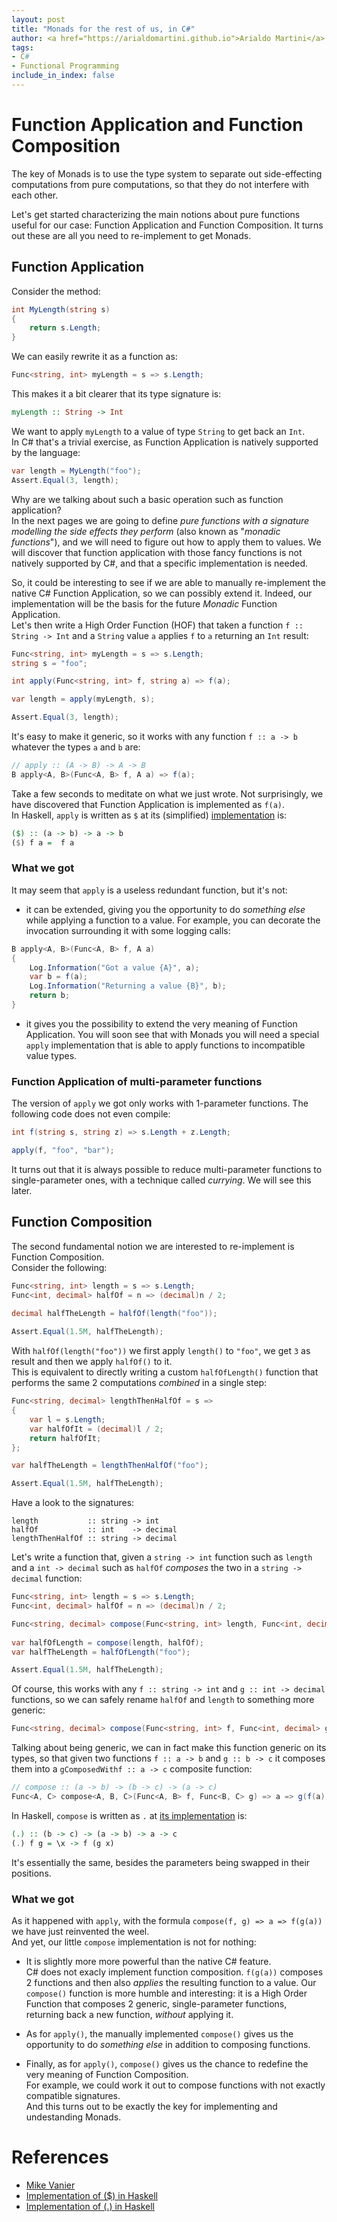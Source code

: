 ```yaml
---
layout: post
title: "Monads for the rest of us, in C#"
author: <a href="https://arialdomartini.github.io">Arialdo Martini</a>
tags:
- C#
- Functional Programming
include_in_index: false
---
```

# Function Application and Function Composition
The key of Monads is to use the type system to separate out side-effecting computations from pure computations, so that they do not interfere with each other.

Let's get started characterizing the main notions about pure functions useful for our case: Function Application and Function Composition. It turns out these are all you need to re-implement to get Monads.

## Function Application
Consider the method:

```csharp
int MyLength(string s)
{
    return s.Length;
}
```

We can easily rewrite it as a function as:

```csharp
Func<string, int> myLength = s => s.Length;
```

This makes it a bit clearer that its type signature is:

```haskell
myLength :: String -> Int
```

We want to apply `myLength` to a value of type `String` to get back an `Int`.  
In C# that's a trivial exercise, as Function Application is natively supported by the language:

```csharp
var length = MyLength("foo");
Assert.Equal(3, length);
```

Why are we talking about such a basic operation such as function application?  
In the next pages we are going to define *pure functions with a signature modelling the side effects they perform* (also known as "*monadic functions*"), and we will need to figure out how to apply them to values. We will discover that function application with those fancy functions is not natively supported by C#, and that a specific implementation is needed.

So, it could be interesting to see if we are able to manually re-implement the native C# Function Application, so we can possibly extend it. Indeed, our implementation will be the basis for the future *Monadic* Function Application.  
Let's then write a High Order Function (HOF) that taken a function `f :: String -> Int` and a `String` value `a` applies `f` to `a` returning an `Int` result:

```csharp
Func<string, int> myLength = s => s.Length;
string s = "foo";

int apply(Func<string, int> f, string a) => f(a);

var length = apply(myLength, s);

Assert.Equal(3, length);
```

It's easy to make it generic, so it works with any function `f :: a -> b` whatever the types `a` and `b` are:

```csharp
// apply :: (A -> B) -> A -> B
B apply<A, B>(Func<A, B> f, A a) => f(a);
```

Take a few seconds to meditate on what we just wrote. Not surprisingly, we have discovered that Function Application is implemented as `f(a)`.  
In Haskell, `apply` is written as `$` at its (simplified) [implementation][haskell-apply-implementation] is:

```haskell
($) :: (a -> b) -> a -> b
($) f a =  f a
```

### What we got
It may seem that `apply` is a useless redundant function, but it's not:

* it can be extended, giving you the opportunity to do *something else* while applying a function to a value. For example, you can decorate the invocation surrounding it with some logging calls: 

```csharp
B apply<A, B>(Func<A, B> f, A a)
{
    Log.Information("Got a value {A}", a);
    var b = f(a);
    Log.Information("Returning a value {B}", b);
    return b;
}
```

* it gives you the possibility to extend the very meaning of Function Application. You will soon see that with Monads you will need a special `apply` implementation that is able to apply functions to incompatible value types.


### Function Application of multi-parameter functions

The version of `apply` we got only works with 1-parameter functions. The following code does not even compile:

```csharp
int f(string s, string z) => s.Length + z.Length;

apply(f, "foo", "bar");
```

It turns out that it is always possible to reduce multi-parameter functions to single-parameter ones, with a technique called *currying*. We will see this later.

## Function Composition
The second fundamental notion we are interested to re-implement is Function Composition.  
Consider the following:

```csharp
Func<string, int> length = s => s.Length;
Func<int, decimal> halfOf = n => (decimal)n / 2;

decimal halfTheLength = halfOf(length("foo"));
        
Assert.Equal(1.5M, halfTheLength);
```

With `halfOf(length("foo"))` we first apply `length()` to `"foo"`, we get `3` as result and then we apply `halfOf()` to it.  
This is equivalent to directly writing a custom `halfOfLength()` function that performs the same 2 computations *combined* in a single step:

```csharp
Func<string, decimal> lengthThenHalfOf = s =>
{
    var l = s.Length;
    var halfOfIt = (decimal)l / 2;
    return halfOfIt;
};

var halfTheLength = lengthThenHalfOf("foo");

Assert.Equal(1.5M, halfTheLength);
```

Have a look to the signatures:

```charp
length           :: string -> int
halfOf           :: int    -> decimal
lengthThenHalfOf :: string -> decimal
```

Let's write a function that, given a `string -> int` function such as `length` and a `int -> decimal` such as `halfOf` *composes* the two in a `string -> decimal` function:

```csharp
Func<string, int> length = s => s.Length;
Func<int, decimal> halfOf = n => (decimal)n / 2;

Func<string, decimal> compose(Func<string, int> length, Func<int, decimal> halfOf) => s => halfOf(length(s));
        
var halfOfLength = compose(length, halfOf);
var halfTheLength = halfOfLength("foo");

Assert.Equal(1.5M, halfTheLength);
```

Of course, this works with any `f :: string -> int` and `g :: int -> decimal` functions, so we can safely rename `halfOf` and `length` to something more generic:

```csharp
Func<string, decimal> compose(Func<string, int> f, Func<int, decimal> g) => a => g(f(a));
```

Talking about being generic, we can in fact make this function generic on its types, so that given two functions `f :: a -> b` and `g :: b -> c` it composes them into a `gComposedWithf :: a -> c` composite function:

```csharp
// compose :: (a -> b) -> (b -> c) -> (a -> c)
Func<A, C> compose<A, B, C>(Func<A, B> f, Func<B, C> g) => a => g(f(a));
```

In Haskell, `compose` is written as `.` at [its implementation][haskell-composition-implementation] is:

```haskell
(.) :: (b -> c) -> (a -> b) -> a -> c
(.) f g = \x -> f (g x)
```

It's essentially the same, besides the parameters being swapped in their positions.

### What we got
As it happened with `apply`, with the formula `compose(f, g) => a => f(g(a))` we have just reinvented the weel.  
And yet, our little `compose` implementation is not for nothing:

* It is slightly more more powerful than the native C# feature.  
C# does not exacly implement function composition. `f(g(a))` composes 2 functions and then also *applies* the resulting function to a value. Our `compose()` function is more humble and interesting: it is a High Order Function that composes 2 generic, single-parameter functions, returning back a new function, *without* applying it.

* As for `apply()`, the manually implemented `compose()` gives us the opportunity to do *something else* in addition to composing functions.

* Finally, as for `apply()`, `compose()` gives us the chance to redefine the very meaning of Function Composition.  
For example, we could work it out to compose functions with not exactly compatible signatures.  
And this turns out to be exactly the key for implementing and undestanding Monads.

# References

* [Mike Vanier][yet-another-tutorial]
* [Implementation of ($) in Haskell][haskell-apply-implementation]
* [Implementation of (.) in Haskell][haskell-composition-implementation]

[yet-another-tutorial]: https://mvanier.livejournal.com/3917.html
[haskell-composition-implementation]: https://hackage.haskell.org/package/base-4.18.1.0/docs/src/GHC.Base.html#.
[haskell-apply-implementation]: https://hackage.haskell.org/package/base-4.18.1.0/docs/src/GHC.Base.html#%24
